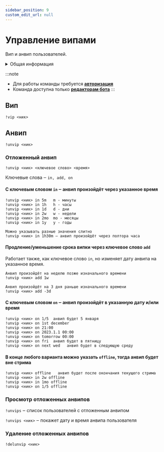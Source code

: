 ```yaml
---
sidebar_position: 9
custom_edit_url: null
---
```


# Управление випами

Вип и анвип пользователей.

<details>
  <summary>Общая информация</summary>
  <ul>
    <li><b>Название:</b> vip</li>
    <li><b>Элиасы:</b> unvip, unvips, delunvip</li>
    <li><b>Кулдаун:</b> общий 3 секунды</li>
    <li><a href="https://github.com/Relanit/ModBoty/blob/master/ModBoty/cogs/vips.py"><b>Исходный код</b></a></li>
  </ul>
</details>

:::note
- Для работы команды требуется **[авторизация](./auth.md)**
- Команда доступна только **[редакторам бота](./editors.md)**
:::

## Вип
`!vip <ник>`

## Анвип

`!unvip <ник>`

### Отложенный анвип

`!unvip <ник> <ключевое слово> <время>`

Ключевые слова ‒ `in, add, on`

#### С ключевым словом `in` ‒ анвип произойдёт через указанное время

    !unvip <ник> in 5m   m - минуты
    !unvip <ник> in 1h   h - часы
    !unvip <ник> in 1d   d - дни
    !unvip <ник> in 2w   w - недели
    !unvip <ник> in 2mo  mo - месяцы
    !unvip <ник> in 1y   y - годы

    Можно указывать разные значения слитно
    !unvip <ник> in 1h30m ‒ анвип произойдёт через полтора часа

#### Продление/уменьшение срока випки через ключевое слово `add`

Работает также, как ключевое слово `in`, но изменяет дату анвипа на указанное время.

    Анвип произойдёт на неделю позже изначального времени
    !unvip <ник> add 1w

    Анвип произойдёт на 3 дня раньше изначального времени
    !unvip <ник> add -3d

#### С ключевым словом `on` ‒ анвип произойдёт в указанную дату и/или время

    !unvip <ник> on 1/5  анвип будет 5 января
    !unvip <ник> on 1st december
    !unvip <ник> on 21:00
    !unvip <ник> on 2023.1.1 00:00
    !unvip <ник> on tomorrow 00:00
    !unvip <ник> on fri  анвип будет в пятницу
    !unvip <ник> on next wed   анвип будет в следующую среду

#### В конце любого варианта можно указать `offline`, тогда анвип будет вне стрима

    !unvip <ник> offline   анвип будет после окончания текущего стрима
    !unvip <ник> in 2w offline
    !unvip <ник> in 1mo offline
    !unvip <ник> on 1/5 offline


### Просмотр отложенных анвипов

`!unvips` ‒ cписок пользователей с отложенным анвипом

`!unvips <ник>` ‒ покажет дату и время анвипа пользователя

### Удаление отложенных анвипов

`!delunvip <ник>`